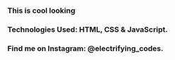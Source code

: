 ### This is cool looking

### Technologies Used: HTML, CSS & JavaScript.

### Find me on Instagram: @electrifying_codes.
